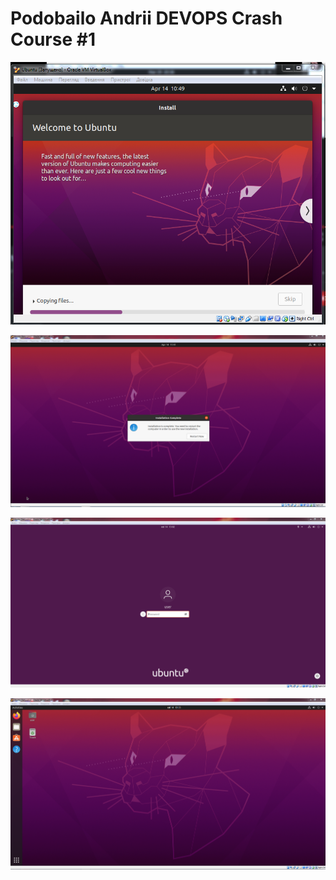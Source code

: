 # Podobailo Andrii DEVOPS Crash Course #1


![Installing Ubuntu](1.PNG "Installing Ubuntu")

![Install ended](2.PNG "Install ended")

![Logging in with password](3.PNG "Logging in with password")

![Ubuntu done](4.PNG "Ubuntu done")